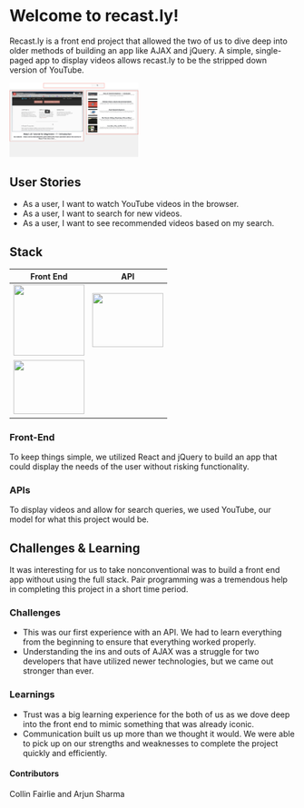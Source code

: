 # Welcome to recast.ly!


Recast.ly is a front end project that allowed the two of us to dive deep into older methods of building an app like AJAX and jQuery. A simple, single-paged app to display videos allows recast.ly to be the stripped down version of YouTube.

<img src="./images/recast.ly.png" height="45%" width="45%"></img>






## User Stories


- As a user, I want to watch YouTube videos in the browser.
- As a user, I want to search for new videos.
- As a user, I want to see recommended videos based on my search.





## Stack

| Front End     |   API          |
| ------------- |  ------------- |
| <img src="https://cdn.worldvectorlogo.com/logos/react.svg" height="125px" width="125px"></img>  | <img src="https://upload.wikimedia.org/wikipedia/commons/thumb/e/e1/Logo_of_YouTube_%282015-2017%29.svg/502px-Logo_of_YouTube_%282015-2017%29.svg.png" height="95px" width="125px"></img>  |
| <img src="https://cdn4.iconfinder.com/data/icons/scripting-and-programming-languages/512/JQuery_logo-512.png" height="95px" width="125px"></img>  |


### Front-End

To keep things simple, we utilized React and jQuery to build an app that could display the needs of the user without risking functionality.


### APIs

To display videos and allow for search queries, we used YouTube, our model for what this project would be.



## Challenges & Learning

It was interesting for us to take nonconventional was to build a front end app without using the full stack. Pair programming was a tremendous help in completing this project in a short time period.

### Challenges

- This was our first experience with an API. We had to learn everything from the beginning to ensure that everything worked properly.
- Understanding the ins and outs of AJAX was a struggle for two developers that have utilized newer technologies, but we came out stronger than ever.

### Learnings

- Trust was a big learning experience for the both of us as we dove deep into the front end to mimic something that was already iconic.
- Communication built us up more than we thought it would. We were able to pick up on our strengths and weaknesses to complete the project quickly and efficiently.



#### Contributors

Collin Fairlie and Arjun Sharma